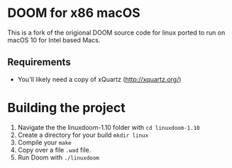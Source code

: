# DOOM for x86 macOS

This is a fork of the origional DOOM source code for linux ported to run on macOS 10 for Intel based Macs.

## Requirements

* You'll likely need a copy of xQuartz (http://xquartz.org/) 

# Building the project

1. Navigate the the linuxdoom-1.10 folder with `cd linuxdoom-1.10`
2. Create a directory for your build `mkdir linux`
3. Compile your `make`
4. Copy over a file `.wad` file.
5. Run Doom with `./linuxdoom`

